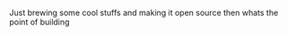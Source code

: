 Just brewing some cool stuffs and making it open source then whats the point of building 

<!---
rickievishal/rickievishal is a ✨ special ✨ repository because its `README.md` (this file) appears on your GitHub profile.
You can click the Preview link to take a look at your changes.
--->
